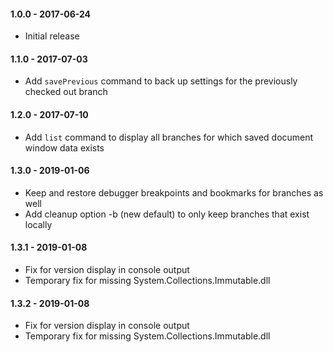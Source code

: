 #### 1.0.0 - 2017-06-24
* Initial release

#### 1.1.0 - 2017-07-03
* Add `savePrevious` command to back up settings for the previously checked out branch

#### 1.2.0 - 2017-07-10
* Add `list` command to display all branches for which saved document window data exists

#### 1.3.0 - 2019-01-06
* Keep and restore debugger breakpoints and bookmarks for branches as well
* Add cleanup option -b (new default) to only keep branches that exist locally

#### 1.3.1 - 2019-01-08
* Fix for version display in console output
* Temporary fix for missing System.Collections.Immutable.dll

#### 1.3.2 - 2019-01-08
* Fix for version display in console output
* Temporary fix for missing System.Collections.Immutable.dll
